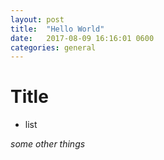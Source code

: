 ```yaml
---
layout: post
title:  "Hello World"
date:   2017-08-09 16:16:01 0600
categories: general
---
```


# Title

- list

*some other things*

